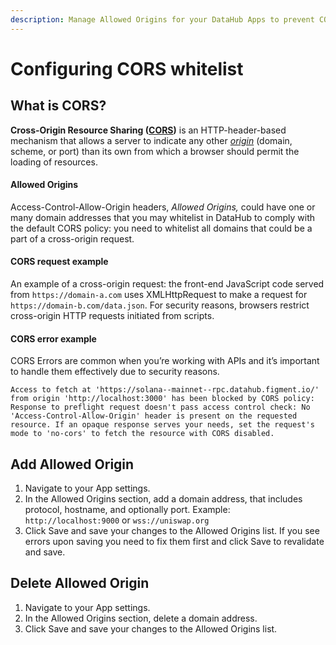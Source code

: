 ```yaml
---
description: Manage Allowed Origins for your DataHub Apps to prevent CORS errors
---
```


# Configuring CORS whitelist

## What is CORS?

**Cross-Origin Resource Sharing (**[**CORS**](https://developer.mozilla.org/en-US/docs/Glossary/CORS)**)** is an HTTP-header-based mechanism that allows a server to indicate any other [_origin_](https://developer.mozilla.org/en-US/docs/Glossary/Origin) (domain, scheme, or port) than its own from which a browser should permit the loading of resources.&#x20;

#### Allowed Origins

Access-Control-Allow-Origin headers, _Allowed Origins,_ could have one or many domain addresses that you may whitelist in DataHub to comply with the default CORS policy: you need to whitelist all domains that could be a part of a cross-origin request.

#### CORS request example

An example of a cross-origin request: the front-end JavaScript code served from `https://domain-a.com` uses XMLHttpRequest to make a request for `https://domain-b.com/data.json`. For security reasons, browsers restrict cross-origin HTTP requests initiated from scripts.&#x20;

#### CORS error example

CORS Errors are common when you’re working with APIs and it’s important to handle them effectively due to security reasons.

```shell
Access to fetch at 'https://solana--mainnet--rpc.datahub.figment.io/' 
from origin 'http://localhost:3000' has been blocked by CORS policy: 
Response to preflight request doesn't pass access control check: No 
'Access-Control-Allow-Origin' header is present on the requested 
resource. If an opaque response serves your needs, set the request's 
mode to 'no-cors' to fetch the resource with CORS disabled.
```

## **Add Allowed Origin**

1. Navigate to your App settings.
2. In the Allowed Origins section, add a domain address, that includes protocol, hostname, and optionally port. Example: `http://localhost:9000` or `wss://uniswap.org`
3. Click Save and save your changes to the Allowed Origins list. If you see errors upon saving you need to fix them first and click Save to revalidate and save.

## **Delete Allowed Origin**

1. Navigate to your App settings.
2. In the Allowed Origins section, delete a domain address.
3. Click Save and save your changes to the Allowed Origins list.&#x20;
